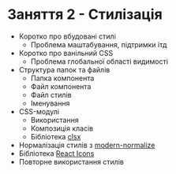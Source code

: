 # Заняття 2 - Стилізація

- Коротко про вбудовані стилі
  - Проблема маштабування, підтримки ітд
- Коротко про ванільний CSS
  - Проблема глобальної області видимості
- Структура папок та файлів
  - Папка компонента
  - Файл компонента
  - Файл стилів
  - Іменування
- CSS-модулі
  - Використання
  - Композиція класів
  - Бібліотека [clsx](https://www.npmjs.com/package/clsx)
- Нормалізація стилів з [modern-normalize](https://www.npmjs.com/package/modern-normalize)
- Бібліотека [React Icons](https://react-icons.github.io/react-icons/)
- Повторне використання стилів
